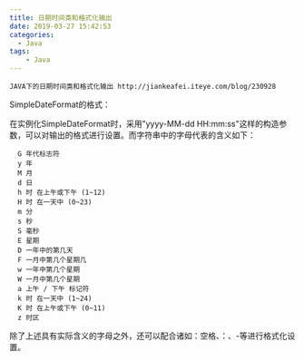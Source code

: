 ```yaml
---
title: 日期时间类和格式化输出
date: 2019-03-27 15:42:53
categories:
  - Java
tags: 
	- Java
---
```


	JAVA下的日期时间类和格式化输出 http://jiankeafei.iteye.com/blog/230928
SimpleDateFormat的格式：

   在实例化SimpleDateFormat时，采用"yyyy-MM-dd HH:mm:ss"这样的构造参数，可以对输出的格式进行设置。而字符串中的字母代表的含义如下：

	  G 年代标志符
	  y 年
	  M 月
	  d 日
	  h 时 在上午或下午 (1~12)
	  H 时 在一天中 (0~23)
	  m 分
	  s 秒
	  S 毫秒
	  E 星期
	  D 一年中的第几天
	  F 一月中第几个星期几
	  w 一年中第几个星期
	  W 一月中第几个星期
	  a 上午 / 下午 标记符 
	  k 时 在一天中 (1~24)
	  K 时 在上午或下午 (0~11)
	  z 时区
  除了上述具有实际含义的字母之外，还可以配合诸如：空格、：、-等进行格式化设置。